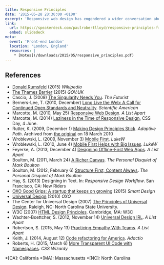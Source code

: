 ```yaml
---
title: Responsive Principles
date: '2015-05-28 20:30:00 +0100'
excerpt: 'Responsive web design has engendered a wider conversation about how we build products that accommodate an increasing breadth of connected devices. This talk will suggest a framework within which we can model this continuing discussion, and outline the principles needed for our work to better respond to a rapidly changing world.'
link:
  url: https://speakerdeck.com/paulrobertlloyd/responsive-principles-front-end-london-may-2015
  embed: slidedeck
meta:
  event: 'Front-end London'
  location: 'London, England'
  resources: |
    * [Notes](/downloads/2015/05/responsive_principles.pdf)
---
```

## References

  * [Donald Rumsfeld](https://en.wikipedia.org/wiki/Donald_Rumsfeld) (2015) <cite>Wikipedia</cite>
  * [The Thames Barrier](https://www.gov.uk/guidance/the-thames-barrier) (2015) <cite>GOV.UK</cite>
  * Cascio, J. (2008) [The Singularity Needs You](http://www.wfs.org/node/840). <cite>The Futurist</cite>
  * Berners-Lee, T. (2010, December) [Long Live the Web: A Call for Continued Open Standards and Neutrality](http://www.scientificamerican.com/article/long-live-the-web/). <cite>Scientific American</cite>
  * Marcotte, M. (2010, May 25) [Responsive Web Design](http://alistapart.com/article/responsive-web-design). <cite>A List Apart</cite>
  * Marcotte, M. (2014) [Laziness in the Time of Responsive Design](https://vimeo.com/channels/cssday/106869929), CSS Day, 4 June.
  * Rutter, K. (2009, December 1) [Making Design Principles Stick](http://web.archive.org/web/20100318024044/http://www.adaptivepath.com/ideas/essays/archives/001123.php). <cite>Adaptive Path</cite>. Archived from [the original](http://www.adaptivepath.com/ideas/essays/archives/001123.php) on <time datetime="2002-02-15">18 March 2010</time>
  * Wroblewski, L. (2009, November 3) [Mobile First](http://www.lukew.com/ff/entry.asp?933). <cite>LukeW</cite>
  * Wroblewski, L. (2010, June 4) [Mobile First Helps with Big Issues](http://www.lukew.com/ff/entry.asp?1117). <cite>LukeW</cite>
  * Feyerke, A. (2013, December 4) [Designing Offline-First Web Apps](http://alistapart.com/blog/post/practicing-empathy-with-teams). <cite>A List Apart</cite>
  * Boulton, M. (2011, March 24) [A Richer Canvas](http://www.markboulton.co.uk/journal/a-richer-canvas). <cite>The Personal Disquiet of Mark Boulton</cite>
  * Boulton, M. (2012, February 6) [Structure First, Content Always](http://www.markboulton.co.uk/journal/structure-first-content-always). <cite>The Personal Disquiet of Mark Boulton</cite>
  * Hay, S. (2013) Designing in Text. In: <cite>Responsive Design Workflow</cite>. San Francisco, CA: New Riders
  * [OXO Good Grips: A startup that keeps on growing](http://smartdesignworldwide.com/work/oxo-good-grips/) (2015) <cite>Smart Design</cite>
  * [Universal Design](http://www.oxo.com/UniversalDesign.aspx) (2010) <cite>OXO</cite>
  * The Center for Universal Design (2007) [The Principles of Universal Design](http://ncsu.edu/ncsu/design/cud/about_ud/udprinciplestext.htm). Raleigh, NC: North Carolina State University.
  * W3C (2007) [HTML Design Principles](http://w3.org/TR/html-design-principles/). Cambridge, MA: W3C
  * Wachter-Boettcher, S. (2012, November 14) [Universal Design IRL](http://alistapart.com/article/universal-design-irl). <cite>A List Apart</cite>
  * Robertson, S. (2015, May 13) [Practicing Empathy With Teams](http://alistapart.com/blog/post/practicing-empathy-with-teams). <cite>A List Apart</cite>
  * Keith, J. (2014, August 12) [Code refactoring for America](https://adactio.com/journal/7276). <cite>Adactio</cite>
  * Roberts, H. (2015, March 6) [More Transparent UI Code with Namespaces](http://csswizardry.com/2015/03/more-transparent-ui-code-with-namespaces/). <cite>CSS Wizardy</cite>

*[CA]: California
*[MA]: Massachusetts
*[NC]: North Carolina
